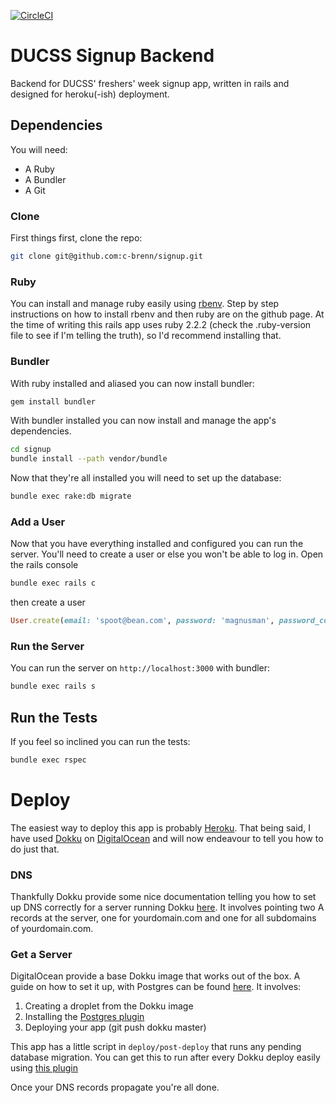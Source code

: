 [![CircleCI](https://circleci.com/gh/c-brenn/signup.svg?style=shield)](https://circleci.com/gh/c-brenn/signup)  
# DUCSS Signup Backend
Backend for DUCSS' freshers' week signup app, written in rails and designed for heroku(-ish) deployment.

## Dependencies
You will need: 
* A Ruby
* A Bundler
* A Git

### Clone
First things first, clone the repo:  
```bash
git clone git@github.com:c-brenn/signup.git
```  

### Ruby
You can install and manage ruby easily using [rbenv](https://github.com/sstephenson/rbenv). Step by step instructions on how to install rbenv and then ruby are on the github page. At the time of writing this rails app uses ruby 2.2.2 (check the .ruby-version file to see if I'm telling the truth), so I'd recommend installing that.

### Bundler

With ruby installed and aliased you can now install bundler:  
```bash
gem install bundler
```  
With bundler installed you can now install and manage the app's dependencies.
```bash
cd signup
bundle install --path vendor/bundle
```
Now that they're all installed you will need to set up the database:
```bash
bundle exec rake:db migrate
```  
### Add a User

Now that you have everything installed and configured you can run the server. You'll need to create a user or else you won't be able to log in. Open the rails console  
```bash
bundle exec rails c
```
then create a user  
```ruby
User.create(email: 'spoot@bean.com', password: 'magnusman', password_confirmation: 'magnusman')
```  
### Run the Server
You can run the server on `http://localhost:3000` with bundler:  
```bash
bundle exec rails s
```  

## Run the Tests
If you feel so inclined you can run the tests:  
```bash
bundle exec rspec
```  

# Deploy
The easiest way to deploy this app is probably [Heroku](https://heroku.com). That being said, I have used [Dokku](https://github.com/progrium/dokku) on [DigitalOcean](https://www.digitalocean.com) and will now endeavour to tell you how to do just that.

### DNS
Thankfully Dokku provide some nice documentation telling you how to set up DNS correctly for a server running Dokku [here](http://progrium.viewdocs.io/dokku/dns/). It involves pointing two A records at the server, one for yourdomain.com and one for all subdomains of yourdomain.com.  

### Get a Server
DigitalOcean provide a base Dokku image that works out of the box. A guide on how to set it up, with Postgres can be found [here](https://www.digitalocean.com/community/tutorials/how-to-use-the-dokku-one-click-digitalocean-image-to-run-a-ruby-on-rails-app). It involves:
1. Creating a droplet from the Dokku image
2. Installing the [Postgres plugin](https://github.com/Kloadut/dokku-pg-plugin)
3. Deploying your app (git push dokku master)

This app has a little script in `deploy/post-deploy` that runs any pending database migration. You can get this to run after every Dokku deploy easily using [this plugin](https://github.com/mlomnicki/dokku-deploy-hooks)

Once your DNS records propagate you're all done.
